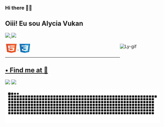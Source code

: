 ### Hi there 👋😼
## Oiii! Eu sou Alycia Vukan
<div>
  <a href="https://github.com/alyciavukan">
  <img height="140em" src="https://github-readme-stats.vercel.app/api?username=alyciavukan&show_icons=true&theme=tokyonight&include_all_commits=true&count_private=true"/>
  <img height="140em" src="https://github-readme-stats.vercel.app/api/top-langs/?username=alyciavukan&layout=compact&langs_count=7&theme=tokyonight"/>
</div>
  
  <div style="display: inline_block"><br>
  <img align="center" alt="Ly-HTML" height="30" width="40" src="https://raw.githubusercontent.com/devicons/devicon/master/icons/html5/html5-original.svg">
  <img align="center" alt="Ly-CSS" height="30" width="40" src="https://raw.githubusercontent.com/devicons/devicon/master/icons/css3/css3-original.svg">
  <!--<img align="center" alt="Ly-Js" height="30" width="40" src="https://raw.githubusercontent.com/devicons/devicon/master/icons/javascript/javascript-plain.svg">-->
  <!--<img align="center" alt="Ly-Xd" height="30" width="40" src="https://raw.githubusercontent.com/devicons/devicon/master/icons/xd/xd-plain.svg">-->
  <!--<img align="center" alt="Ly-Figma" height="30" width="40" src="https://cdn.jsdelivr.net/gh/devicons/devicon/icons/figma/figma-original.svg">-->
  <img align="right" alt="Ly-gif" height="130" width="130" src="https://cdn.discordapp.com/attachments/875426940645961730/875428748953022544/picasion.com_f5b2552fe15bd333745abb5e35cea24f.gif">
    
</div>
  
  ---
  
<div>
  
  ## • Find me at 📳
  
  <a href="https://www.linkedin.com/in/alycia-vukan-1605491b3/" target="_blank"><img src="https://img.shields.io/badge/LinkedIn-0077B5?style=for-the-badge&logo=linkedin&logoColor=white" target="_blank"></a>
 <a href = "mailto:alyciavukan@hotmail.com"><img src=" https://img.shields.io/badge/Gmail-D14836?style=for-the-badge&logo=gmail&logoColor=white" target="_blank"></a>
  
 ![Snake animation](https://github.com/alyciavukan/alyciavukan/blob/output/github-contribution-grid-snake.svg)
    
</div>
